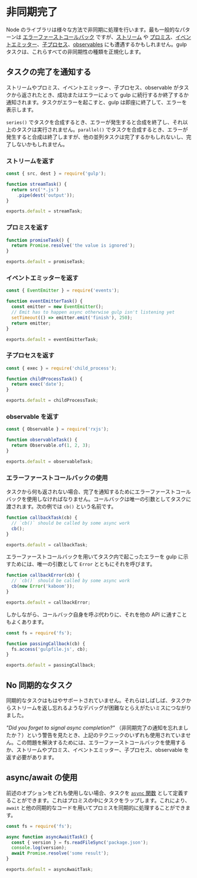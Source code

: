 <!-- front-matter
id: async-completion
title: Async Completion
hide_title: true
sidebar_label: Async Completion
-->

# 非同期完了
Node のライブラリは様々な方法で非同期に処理を行います。最も一般的なパターンは [エラーファーストコールバック][node-api-error-first-callbacks] ですが、[ストリーム][stream-docs] や [プロミス][promise-docs]、[イベントエミッター][event-emitter-docs]、[子プロセス][child-process-docs]、[observables][observable-docs] にも遭遇するかもしれません。gulp タスクは、これらすべての非同期性の種類を正規化します。

## タスクの完了を通知する

ストリームやプロミス、イベントエミッター、子プロセス、observable がタスクから返されたとき、成功またはエラーによって gulp に続行するか終了するか通知されます。タスクがエラーを起こすと、gulp は即座に終了して、エラーを表示します。

`series()` でタスクを合成するとき、エラーが発生すると合成を終了し、それ以上のタスクは実行されません。`parallel()` でタスクを合成するとき、エラーが発生すると合成は終了しますが、他の並列タスクは完了するかもしれないし、完了しないかもしれません。

### ストリームを返す

```js
const { src, dest } = require('gulp');

function streamTask() {
  return src('*.js')
    .pipe(dest('output'));
}

exports.default = streamTask;
```

### プロミスを返す

```js
function promiseTask() {
  return Promise.resolve('the value is ignored');
}

exports.default = promiseTask;
```

### イベントエミッターを返す

```js
const { EventEmitter } = require('events');

function eventEmitterTask() {
  const emitter = new EventEmitter();
  // Emit has to happen async otherwise gulp isn't listening yet
  setTimeout(() => emitter.emit('finish'), 250);
  return emitter;
}

exports.default = eventEmitterTask;
```

### 子プロセスを返す

```js
const { exec } = require('child_process');

function childProcessTask() {
  return exec('date');
}

exports.default = childProcessTask;
```

### observable を返す

```js
const { Observable } = require('rxjs');

function observableTask() {
  return Observable.of(1, 2, 3);
}

exports.default = observableTask;
```

### エラーファーストコールバックの使用

タスクから何も返されない場合、完了を通知するためにエラーファーストコールバックを使用しなければなりません。コールバックは唯一の引数としてタスクに渡されます。次の例では `cb()` という名前です。

```js
function callbackTask(cb) {
  // `cb()` should be called by some async work
  cb();
}

exports.default = callbackTask;
```

エラーファーストコールバックを用いてタスク内で起こったエラーを gulp に示すためには、唯一の引数として `Error` とともにそれを呼びます。

```js
function callbackError(cb) {
  // `cb()` should be called by some async work
  cb(new Error('kaboom'));
}

exports.default = callbackError;
```

しかしながら、コールバック自身を呼ぶ代わりに、それを他の API に通すこともよくあります。

```js
const fs = require('fs');

function passingCallback(cb) {
  fs.access('gulpfile.js', cb);
}

exports.default = passingCallback;
```

## No 同期的なタスク

同期的なタスクはもはやサポートされていません。それらはしばしば、タスクからストリームを返し忘れるようなデバッグが困難なとらえがたいミスにつながりました。

_"Did you forget to signal async completion?"_ （非同期完了の通知を忘れましたか？）という警告を見たとき、上記のテクニックのいずれも使用されていません。この問題を解決するためには、エラーファーストコールバックを使用するか、ストリームやプロミス、イベントエミッター、子プロセス、observable を返す必要があります。

## async/await の使用

前述のオプションをどれも使用しない場合、タスクを [`async` 関数][async-await-docs] として定義することができます。これはプロミスの中にタスクをラップします。これにより、`await` と他の同期的なコードを用いてプロミスを同期的に処理することができます。

```js
const fs = require('fs');

async function asyncAwaitTask() {
  const { version } = fs.readFileSync('package.json');
  console.log(version);
  await Promise.resolve('some result');
}

exports.default = asyncAwaitTask;
```

[node-api-error-first-callbacks]: https://nodejs.org/api/errors.html#errors_error_first_callbacks
[stream-docs]: https://nodejs.org/api/stream.html#stream_stream
[promise-docs]: https://developer.mozilla.org/en-US/docs/Web/JavaScript/Guide/Using_promises
[event-emitter-docs]: https://nodejs.org/api/events.html#events_events
[child-process-docs]: https://nodejs.org/api/child_process.html#child_process_child_process
[observable-docs]: https://github.com/tc39/proposal-observable/blob/master/README.md
[async-await-docs]: https://developers.google.com/web/fundamentals/primers/async-functions

